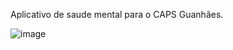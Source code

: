 Aplicativo de saude mental para o CAPS Guanhães.

![image](https://github.com/user-attachments/assets/2b9cf9e6-2f08-4808-8373-60c06c66058f)

